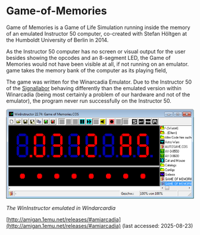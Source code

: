 # Game-of-Memories

Game of Memories is a Game of Life Simulation running inside the memory of an emulated Instructor 50 computer, co-created with Stefan Höltgen at the Humboldt University of Berlin in 2014.

As the Instructor 50 computer has no screen or visual output for the user besides showing the opcodes and an 8-segment LED, the Game of Memories would not have been visible at all, if not running on an emulator.
game takes the memory bank of the computer as its playing field,




The game was written for the Winarcadia Emulator. Due to the Instructor 50 of the [Signallabor](https://www.musikundmedien.hu-berlin.de/de/medienwissenschaft/medientheorien/signallabor) behaving differently than the emulated version within Winarcadia (being most certainly a problem of our hardware and not of the emulator), the program never run successfully on the Instructor 50.

<img src = "/Pictures/Emulator.jpg?raw=true" width = "600" title = "The Winarcadia Emulator of the Instructor 50" alt = "A windows in Windows emulating the Instructor 50, showing in huge red letters the opcodes 03 12 A5, an 8 segment LED in red below and a huge amount of smaller buttons and folders around that."/>

_The WinInstructor emulated in Windarcardia_

[http://amigan.1emu.net/releases/#amiarcadia](http://amigan.1emu.net/releases/#amiarcadia) (last accessed: 2025-08-23)
